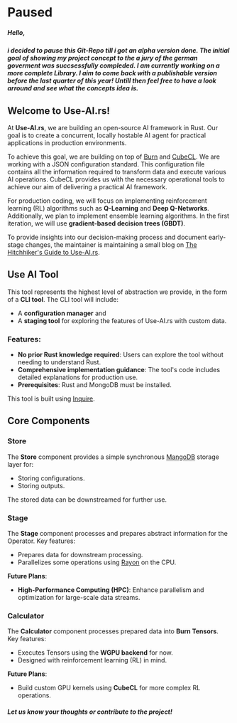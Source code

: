 # Paused

##### Hello, 

##### i decided to pause this Git-Repo till i got an alpha version done. The initial goal of showing my project concept to the a jury of the german goverment was succsessfully compleded. I am currently working on a more complete Library. I aim to come back with a publishable version before the last quarter of this year! Untill then feel free to have a look arround and see what the concepts idea is.

## Welcome to Use-AI.rs!

At **Use-AI.rs**, we are building an open-source AI framework in Rust.
Our goal is to create a concurrent, locally hostable AI agent for practical applications in production environments.

To achieve this goal, we are building on top of [Burn](https://burn.dev/) and [CubeCL](https://github.com/tracel-ai/cubecl).
We are working with a JSON configuration standard. This configuration file contains all the information required to transform data and execute various AI operations. CubeCL provides us with the necessary operational tools to achieve our aim of delivering a practical AI framework.

For production coding, we will focus on implementing reinforcement learning (RL) algorithms such as **Q-Learning** and **Deep Q-Networks**. Additionally, we plan to implement ensemble learning algorithms. In the first iteration, we will use **gradient-based decision trees (GBDT)**.

To provide insights into our decision-making process and document early-stage changes, the maintainer is maintaining a small blog on [The Hitchhiker's Guide to Use-AI.rs](https://use-airs.github.io/Use-Ai.rs/book/blog/index.html).


## Use AI Tool

This tool represents the highest level of abstraction we provide, in the form of a **CLI tool**.
The CLI tool will include:

- A **configuration manager** and
- A **staging tool** for exploring the features of Use-AI.rs with custom data.

### Features:
- **No prior Rust knowledge required**: Users can explore the tool without needing to understand Rust.
- **Comprehensive implementation guidance**: The tool's code includes detailed explanations for production use.
- **Prerequisites**: Rust and MongoDB must be installed.

This tool is built using [Inquire](https://docs.rs/inquire/latest/inquire/).


## Core Components

### Store

The **Store** component provides a simple synchronous [MangoDB](https://www.mongodb.com/) storage layer for:
- Storing configurations.
- Storing outputs.

The stored data can be downstreamed for further use.

### Stage

The **Stage** component processes and prepares abstract information for the Operator.
Key features:
- Prepares data for downstream processing.
- Parallelizes some operations using [Rayon](https://docs.rs/rayon/latest/rayon/) on the CPU.

**Future Plans**:
- **High-Performance Computing (HPC)**: Enhance parallelism and optimization for large-scale data streams.

### Calculator

The **Calculator** component processes prepared data into **Burn Tensors**.
Key features:
- Executes Tensors using the **WGPU backend** for now.
- Designed with reinforcement learning (RL) in mind.

**Future Plans**:
- Build custom GPU kernels using **CubeCL** for more complex RL operations.

##### Let us know your thoughts or contribute to the project!
